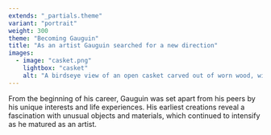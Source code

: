 ```yaml
---
extends: "_partials.theme"
variant: "portrait"
weight: 300
theme: "Becoming Gauguin"
title: "As an artist Gauguin searched for a new direction"
images:
  - image: "casket.png"
    lightbox: "casket"
    alt: "A birdseye view of an open casket carved out of worn wood, with torn pieces of leather on the inside cover. A small human figure is carved out of the inside of the casket, and a large crack is visible running through the length of the casket bottom."
---
```


From the beginning of his career, Gauguin was set apart from his peers by his unique interests and life experiences. His earliest creations reveal a fascination with unusual objects and materials, which continued to intensify as he matured as an artist.
